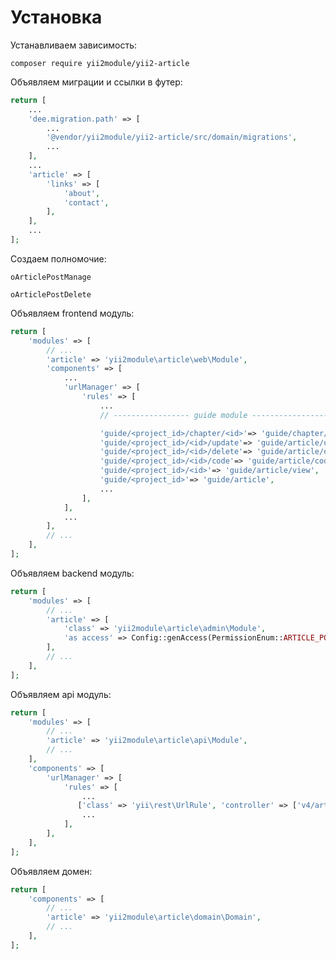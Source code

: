 Установка
===

Устанавливаем зависимость:

```
composer require yii2module/yii2-article
```

Объявляем миграции и ссылки в футер:

```php
return [
	...
	'dee.migration.path' => [
	    ...
		'@vendor/yii2module/yii2-article/src/domain/migrations',
		...
	],
	...
	'article' => [
		'links' => [
			'about',
			'contact',
		],
	],
	...
];
```

Создаем полномочие:

```
oArticlePostManage
```

```
oArticlePostDelete
```

Объявляем frontend модуль:

```php
return [
    'modules' => [
        // ...
        'article' => 'yii2module\article\web\Module',
        'components' => [
			...
			'urlManager' => [
				'rules' => [
					...
					// ----------------- guide module -----------------

					'guide/<project_id>/chapter/<id>'=> 'guide/chapter/view',
					'guide/<project_id>/<id>/update'=> 'guide/article/update',
					'guide/<project_id>/<id>/delete'=> 'guide/article/delete',
					'guide/<project_id>/<id>/code'=> 'guide/article/code',
					'guide/<project_id>/<id>'=> 'guide/article/view',
					'guide/<project_id>'=> 'guide/article',
					...
				],
			],
			...
		],
        // ...
    ],
];
```

Объявляем backend модуль:

```php
return [
	'modules' => [
		// ...
		'article' => [
			'class' => 'yii2module\article\admin\Module',
			'as access' => Config::genAccess(PermissionEnum::ARTICLE_POST_MANAGE),
		],
		// ...
	],
];
```

Объявляем api модуль:

```php
return [
	'modules' => [
		// ...
		'article' => 'yii2module\article\api\Module',
		// ...
	],
	'components' => [
		'urlManager' => [
			'rules' => [
                ...
               ['class' => 'yii\rest\UrlRule', 'controller' => ['v4/article' => 'article/post']],
                ...
			],
		],
	],
];
```

Объявляем домен:

```php
return [
	'components' => [
		// ...
		'article' => 'yii2module\article\domain\Domain',
		// ...
	],
];
```
